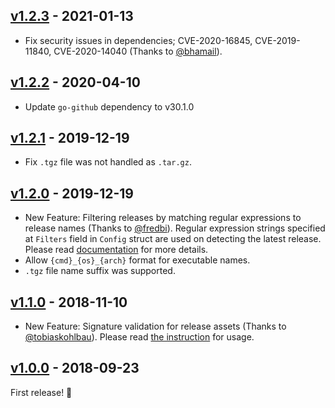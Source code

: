 ## [v1.2.3] - 2021-01-13

- Fix security issues in dependencies; CVE-2020-16845, CVE-2019-11840, CVE-2020-14040 (Thanks to [@bhamail](https://github.com/bhamail)).

## [v1.2.2] - 2020-04-10

- Update `go-github` dependency to v30.1.0

## [v1.2.1] - 2019-12-19

- Fix `.tgz` file was not handled as `.tar.gz`.


## [v1.2.0] - 2019-12-19

- New Feature: Filtering releases by matching regular expressions to release names (Thanks to [@fredbi](https://github.com/fredbi)).
  Regular expression strings specified at `Filters` field in `Config` struct are used on detecting the
  latest release. Please read [documentation](https://godoc.org/github.com/wtrocki/go-github-selfupdate/selfupdate#Config)
  for more details.
- Allow `{cmd}_{os}_{arch}` format for executable names.
- `.tgz` file name suffix was supported.


## [v1.1.0] - 2018-11-10

- New Feature: Signature validation for release assets (Thanks to [@tobiaskohlbau](https://github.com/tobiaskohlbau)).
  Please read [the instruction](https://github.com/wtrocki/go-github-selfupdate#hash-or-signature-validation) for usage.


## [v1.0.0] - 2018-09-23

First release! :tada:


[v1.2.3]: https://github.com/wtrocki/go-github-selfupdate/compare/v1.2.2...v1.2.3
[v1.2.2]: https://github.com/wtrocki/go-github-selfupdate/compare/v1.2.1...v1.2.2
[v1.2.1]: https://github.com/wtrocki/go-github-selfupdate/compare/v1.2.0...v1.2.1
[v1.2.0]: https://github.com/wtrocki/go-github-selfupdate/compare/go-get-release...v1.2.0
[v1.1.0]: https://github.com/wtrocki/go-github-selfupdate/compare/v1.0.0...v1.1.0
[v1.0.0]: https://github.com/wtrocki/go-github-selfupdate/compare/example-1.2.4...v1.0.0
